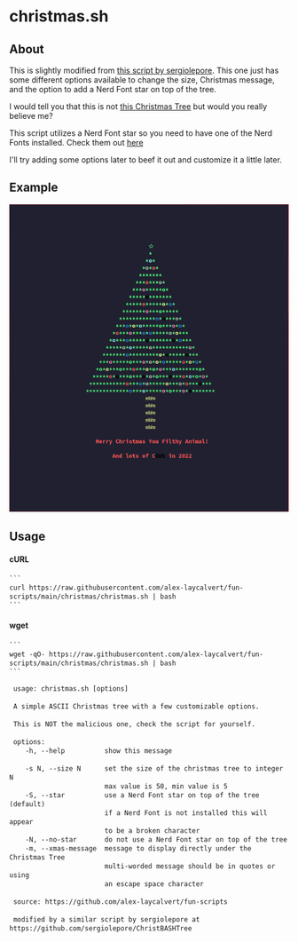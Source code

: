 # christmas.sh

## About

This is slightly modified from [this script by sergiolepore](https://github.com/sergiolepore/ChristBASHTree). This one just has some different options available to change the size, Christmas message, and the option to add a Nerd Font star on top of the tree.

I would tell you that this is not [this Christmas Tree](https://en.wikipedia.org/wiki/Christmas_Tree_EXEC) but would you really believe me?

This script utilizes a Nerd Font star so you need to have one of the Nerd Fonts installed. Check them out [here](https://www.nerdfonts.com)

I'll try adding some options later to beef it out and customize it a little later.

## Example

![Screenshot of the tree](SCREENSHOT.png)

## Usage

#### cURL

    ```
    curl https://raw.githubusercontent.com/alex-laycalvert/fun-scripts/main/christmas/christmas.sh | bash
    ```

#### wget

    ```
    wget -qO- https://raw.githubusercontent.com/alex-laycalvert/fun-scripts/main/christmas/christmas.sh | bash
    ```


```
 usage: christmas.sh [options]

 A simple ASCII Christmas tree with a few customizable options.

 This is NOT the malicious one, check the script for yourself.

 options:
    -h, --help          show this message

    -s N, --size N      set the size of the christmas tree to integer N
                        max value is 50, min value is 5
    -S, --star          use a Nerd Font star on top of the tree (default)
                        if a Nerd Font is not installed this will appear
                        to be a broken character
    -N, --no-star       do not use a Nerd Font star on top of the tree
    -m, --xmas-message  message to display directly under the Christmas Tree
                        multi-worded message should be in quotes or using
                        an escape space character

 source: https://github.com/alex-laycalvert/fun-scripts

 modified by a similar script by sergiolepore at https://github.com/sergiolepore/ChristBASHTree
```
